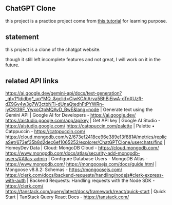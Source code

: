 ## ChatGPT Clone

this project is a practice project come from [this tutorial](https://youtu.be/8iAQ1h30n5I?si=FJloS9WfYMrMNMbY) for learning purpose.

## statement

this project is a clone of the chatgpt website.

though it still left incomplete features and not great, I will work on it in the future.

## related API links

https://ai.google.dev/gemini-api/docs/text-generation?_gl=1*ldidbg*_up*MQ..&gclid=CjwKCAiArva5BhBiEiwA-oTnXUzfI-dZ9Gv4w3g7W3ctbNTj-dUnaQtedhFtPYWRn-iyCKt39F_YwxoCtpMQAvD_BwE&lang=node | Generate text using the Gemini API | Google AI for Developers - https://ai.google.dev/
https://aistudio.google.com/app/apikey | Get API key | Google AI Studio - https://aistudio.google.com/
https://catppuccin.com/palette | Palette • Catppuccin - https://catppuccin.com/
https://cloud.mongodb.com/v2/673ef2418ce96e389e13f881#/metrics/replicaSet/673ef35b8d2dec6ef1065252/explorer/ChatGPTClone/userchats/find | HomeyDev Data | Cloud: MongoDB Cloud - https://cloud.mongodb.com/
https://www.mongodb.com/docs/atlas/security-add-mongodb-users/#Atlas-admin | Configure Database Users - MongoDB Atlas - https://www.mongodb.com/
https://mongoosejs.com/docs/guide.html | Mongoose v8.8.2: Schemas - https://mongoosejs.com/
https://clerk.com/docs/backend-requests/handling/nodejs#clerk-express-with-auth | Backend Requests: Handling requests with the Node SDK - https://clerk.com/
https://tanstack.com/query/latest/docs/framework/react/quick-start | Quick Start | TanStack Query React Docs - https://tanstack.com/
